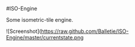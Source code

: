 #ISO-Engine

Some isometric-tile engine.

![Screenshot](https://raw.github.com/Balletie/ISO-Engine/master/currentstate.png
